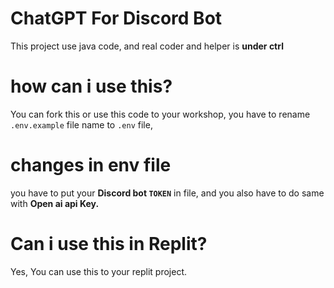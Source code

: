 # ChatGPT For Discord Bot
This project use java code, and real coder and helper is **under ctrl**

# how can i use this?
You can fork this or use this code to your workshop, you have to rename `.env.example` file name to `.env` file,

# changes in env file
you have to put your **Discord bot `TOKEN`** in file, and you also have to do same with **Open ai api Key.**

# Can i use this in Replit?
Yes, You can use this to your replit project.
